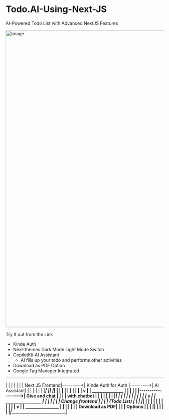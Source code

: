 # Todo.AI-Using-Next-JS
AI-Powered Todo List with Advanced NextJS Features

<img width="946" alt="image" src="https://github.com/mainak0907/Todo.AI-Using-Next-JS/assets/88925745/8c24c922-bb94-4ed0-b090-134c5ee772cb">

Try It out from the Link

- Kinde Auth
- Next-themes Dark Mode Light Mode Switch
- CopilotKit AI Assistant
  - AI fills up your todo and performs other activities
- Download as PDF Option
- Google Tag Manager Integrated

 _________________           ________________________           _____________
|                 |         |                        |         |             |
| Next JS Frontend|-------->| Kinde Auth for Auth    |-------->| AI Assistant|
|                 |         |                        |         |             |
|_________________|         |________________________|         |_____________|
        |                           |                              |
        |                           |                              |
        |                           |                              |
        |                           v                              |
        |                   _______________                      |
        |                  |               |                     |
        |----------------->| Give and chat |                     |
        |                  | with chatbot  |                     |
        |                  |               |                     |
        |                  |_______________|                     |
        |                           |                              |
        |                           |                              |
        |                           |                              |
        |                           v                              |
        |                 _________________                       |
        |                |                 |                      |
        |                | Change frontend |                      |
        |                |  (Todo List)    |                      |
        |                |_________________|                      |
        |                           |                              |
        |                           |                              |
        |                           |                              |
        |                           v                              |
        |              ________________                           |
        |             |                |                          |
        |             | Download as PDF|                          |
        |             |    Options     |                          |
        |             |________________|                          |
        |                           |                              |
        |___________________________|______________________________|



